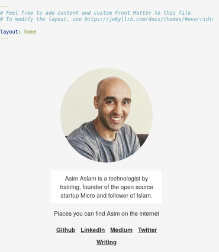 ```yaml
---
# Feel free to add content and custom Front Matter to this file.
# To modify the layout, see https://jekyllrb.com/docs/themes/#overriding-theme-defaults

layout: home
---
```


  <style>
    html, body {
      width: 100%;
      font-family:  "Helvetica Neue", Helvetica, Arial, "Lucida Grande";
      font-size: 1.0em;
      background-color: whitesmoke;
      color: #333;
      margin: 0;
      padding: 0;
    }
    html a {
      color: #333;
      font-weight: bold;
    }
    img {
      border-radius: 50%;
    }
    #container {
      width: 300px;
      margin: 0 auto;
      padding: 40px 0;
      text-align: center;
    }
    h1 a:hover {
      text-decoration: none;
    } 
    ul {
      list-style-type: none;
    }
    li {
      padding: 5px;
      display: inline-block;
    }
  </style>
 
  <div id="container">
    <p><img src="/images/me.jpg" /></p>
    <p>
      <p style="background: white; padding: 10px;">Asim Aslam is a technologist by training, founder of the open source startup Micro and follower of Islam.</p>
      <p>Places you can find Asim on the internet</p>
      <ul style="padding: 0;">
        <li><a href="https://github.com/asim">Github</a></li>
        <li><a href="https://www.linkedin.com/in/asimaslam/">LinkedIn</a></li>
        <li><a href="https://medium.com/@asimaslam">Medium</a></li>
        <li><a href="https://twitter.com/_asimaslam">Twitter</a></li>
        <li><a href="/writing">Writing</a></li>
      </ul>
    </p>
  </div>

<script>
  (function(i,s,o,g,r,a,m){i['GoogleAnalyticsObject']=r;i[r]=i[r]||function(){
  (i[r].q=i[r].q||[]).push(arguments)},i[r].l=1*new Date();a=s.createElement(o),
  m=s.getElementsByTagName(o)[0];a.async=1;a.src=g;m.parentNode.insertBefore(a,m)
  })(window,document,'script','https://www.google-analytics.com/analytics.js','ga');

  ga('create', 'UA-38418434-1', 'auto');
  ga('send', 'pageview');

</script>
